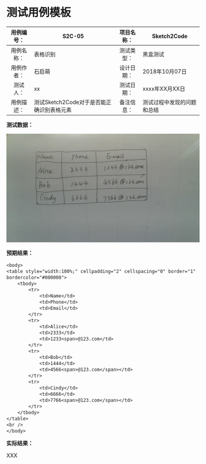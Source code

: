# 测试用例模板



| 用例编号： | S2C-05 | 项目名称： | Sketch2Code |
| :--------: | ---- | :--------: | ---- |
| 用例名称： | 表格识别 | 测试类型： | 黑盒测试 |
| 用例作者： | 石启萌 | 设计日期： | 2018年10月07日 |
|  测试人：  | xx | 测试日期： | xxxx年XX月XX日 |
| 用例描述： | 测试Sketch2Code对于是否能正确识别表格元素 |备注信息：|测试过程中发现的问题和总结|

**测试数据：**

![05输入](https://github.com/MSE-925/img-storage/blob/master/05%E8%BE%93%E5%85%A5.jpg)

**预期结果：**

```
<body>
<table style="width:100%;" cellpadding="2" cellspacing="0" border="1" bordercolor="#000000">
	<tbody>
		<tr>
			<td>Name</td>
			<td>Phone</td>
			<td>Email</td>
		</tr>
		<tr>
			<td>Alice</td>
			<td>2333</td>
			<td>1233<span>@123.com</td>
		</tr>
		<tr>
			<td>Bob</td>
			<td>1444</td>
			<td>4566<span>@123.com</span></td>
		</tr>
		<tr>
			<td>Cindy</td>
			<td>6666</td>
			<td>7766<span>@123.com</span></td>
		</tr>
	</tbody>
</table>
<br />
</body>
```

**实际结果：**

XXX


